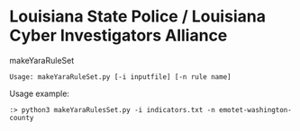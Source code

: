 # Louisiana State Police / Louisiana Cyber Investigators Alliance
 makeYaraRuleSet

    Usage: makeYaraRuleSet.py [-i inputfile] [-n rule name]

Usage example:

    :> python3 makeYaraRulesSet.py -i indicators.txt -n emotet-washington-county





